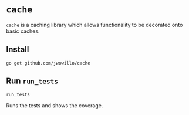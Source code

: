 # `cache`

`cache` is a caching library which allows functionality to be decorated onto
basic caches.

## Install

`go get github.com/jwowillo/cache`

## Run `run_tests`

`run_tests`

Runs the tests and shows the coverage.
